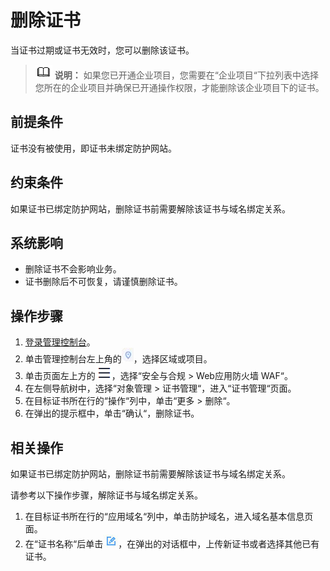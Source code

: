 # 删除证书<a name="waf_01_0263"></a>

当证书过期或证书无效时，您可以删除该证书。

>![](public_sys-resources/icon-note.gif) **说明：** 
>如果您已开通企业项目，您需要在“企业项目“下拉列表中选择您所在的企业项目并确保已开通操作权限，才能删除该企业项目下的证书。

## 前提条件<a name="section12726112995613"></a>

证书没有被使用，即证书未绑定防护网站。

## 约束条件<a name="section757514461272"></a>

如果证书已绑定防护网站，删除证书前需要解除该证书与域名绑定关系。

## 系统影响<a name="section38751113484"></a>

-   删除证书不会影响业务。
-   证书删除后不可恢复，请谨慎删除证书。

## 操作步骤<a name="section4879120205614"></a>

1.  [登录管理控制台](https://console.huaweicloud.com/?locale=zh-cn)。
2.  单击管理控制台左上角的![](figures/选择区域图标-121.jpg)，选择区域或项目。
3.  单击页面左上方的![](figures/icon-Service-117.png)，选择“安全与合规  \>  Web应用防火墙 WAF“。
4.  在左侧导航树中，选择“对象管理  \>  证书管理“，进入“证书管理“页面。
5.  在目标证书所在行的“操作“列中，单击“更多  \>  删除“。
6.  在弹出的提示框中，单击“确认“，删除证书。

## 相关操作<a name="section99477276348"></a>

如果证书已绑定防护网站，删除证书前需要解除该证书与域名绑定关系。

请参考以下操作步骤，解除证书与域名绑定关系。

1.  在目标证书所在行的“应用域名“列中，单击防护域名，进入域名基本信息页面。
2.  在“证书名称“后单击![](figures/icon-edit.jpg)，在弹出的对话框中，上传新证书或者选择其他已有证书。

